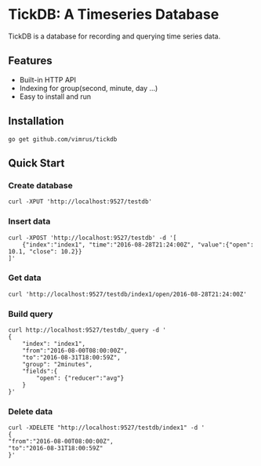 # TickDB: A Timeseries Database

TickDB is a database for recording and querying time series data.

## Features

 * Built-in HTTP API
 * Indexing for group(second, minute, day ...)
 * Easy to install and run

## Installation

    go get github.com/vimrus/tickdb

## Quick Start

### Create database
```
curl -XPUT 'http://localhost:9527/testdb'
```
### Insert data
```
curl -XPOST 'http://localhost:9527/testdb' -d '[
    {"index":"index1", "time":"2016-08-28T21:24:00Z", "value":{"open": 10.1, "close": 10.2}}
]'
```
### Get data
```
curl 'http://localhost:9527/testdb/index1/open/2016-08-28T21:24:00Z'
```

### Build query
```
curl http://localhost:9527/testdb/_query -d '
{
    "index": "index1",
    "from":"2016-08-00T08:00:00Z",
    "to":"2016-08-31T18:00:59Z",
    "group": "2minutes",
    "fields":{
        "open": {"reducer":"avg"}
    }
}'
```

### Delete data
```
curl -XDELETE "http://localhost:9527/testdb/index1" -d '
{
"from":"2016-08-00T08:00:00Z",
"to":"2016-08-31T18:00:59Z"
}'
```
